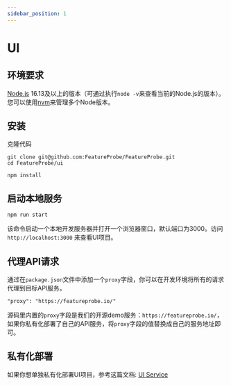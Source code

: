 ```yaml
---
sidebar_position: 1
---
```


# UI

## 环境要求

[Node.js](https://nodejs.org/en/download/) 16.13及以上的版本（可通过执行`node -v`来查看当前的Node.js的版本）。您可以使用[nvm](https://github.com/nvm-sh/nvm)来管理多个Node版本。

## 安装

克隆代码

```shell
git clone git@github.com:FeatureProbe/FeatureProbe.git
cd FeatureProbe/ui
```

<!-- 使用`yarn`安装依赖 -->

```shell
npm install
```

<!-- :::info
我们推荐您使用`yarn`作为包管理工具，如果您使用`npm install`安装依赖并遇到如下报错，请使用

~~~shell
npm install --legacy-peer-deps
~~~

![toggles screenshot](/local_develop_install_error.png)
::: -->

## 启动本地服务

```shell
npm run start
```

该命令启动一个本地开发服务器并打开一个浏览器窗口，默认端口为3000。访问 `http://localhost:3000` 来查看UI项目。


## 代理API请求

通过在`package.json`文件中添加一个`proxy`字段，你可以在开发环境将所有的请求代理到目标API服务。

```
"proxy": "https://featureprobe.io/"
```

源码里内置的`proxy`字段是我们的开源demo服务：`https://featureprobe.io/`，如果你私有化部署了自己的API服务，将`proxy`字段的值替换成自己的服务地址即可。


## 私有化部署

如果你想单独私有化部署UI项目，参考这篇文档: [UI Service](../deploy/deployment-source-code#编译部署-UI-服务)